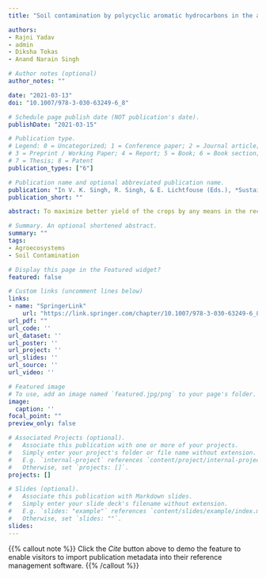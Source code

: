 ```yaml
---
title: "Soil contamination by polycyclic aromatic hydrocarbons in the agroecosystems"

authors:
- Rajni Yadav
- admin
- Diksha Tokas
- Anand Narain Singh

# Author notes (optional)
author_notes: ""

date: "2021-03-13"
doi: "10.1007/978-3-030-63249-6_8"

# Schedule page publish date (NOT publication's date).
publishDate: "2021-03-15"

# Publication type.
# Legend: 0 = Uncategorized; 1 = Conference paper; 2 = Journal article;
# 3 = Preprint / Working Paper; 4 = Report; 5 = Book; 6 = Book section;
# 7 = Thesis; 8 = Patent
publication_types: ["6"]

# Publication name and optional abbreviated publication name.
publication: "In V. K. Singh, R. Singh, & E. Lichtfouse (Eds.), *Sustainable Agriculture Reviews 50: Emerging Contaminants in Agriculture* (pp. 211–234). Springer, Switzerland. https://doi.org/10.1007/978-3-030-63249-6_8"
publication_short: ""

abstract: To maximize better yield of the crops by any means in the recent agricultural practices, cultivators are applying today different kind of organic and inorganic chemical compounds in the form of fertilizers and pesticides with high rates of application. These chemical compounds often get deposited into soils and increase their concentrations beyond a certain threshold. Whenever the concentration of some chemical compounds increases beyond a threshold level then corresponding compounds may start interfering with the ecological processes, such soils are referred as `contaminated soil'. However, agricultural soil contamination not only interferes with the physiology and metabolism of crop plants, but also results in various health disorders to human beings. Among several contaminants of the soils, polycyclic aromatic hydrocarbons are highly hazardous and ubiquitously present in environment. Thus, soil contamination by polycyclic aromatic hydrocarbons needs to be carefully monitored and managed to minimize the impacts on global ecosystems and human health.

# Summary. An optional shortened abstract.
summary: ""
tags:
- Agroecosystems
- Soil Contamination

# Display this page in the Featured widget?
featured: false

# Custom links (uncomment lines below)
links:
- name: "SpringerLink"
    url: "https://link.springer.com/chapter/10.1007/978-3-030-63249-6_8"
url_pdf: ""
url_code: ''
url_dataset: ''
url_poster: ''
url_project: ''
url_slides: ''
url_source: ''
url_video: ''

# Featured image
# To use, add an image named `featured.jpg/png` to your page's folder.
image:
  caption: ''
focal_point: ""
preview_only: false

# Associated Projects (optional).
#   Associate this publication with one or more of your projects.
#   Simply enter your project's folder or file name without extension.
#   E.g. `internal-project` references `content/project/internal-project/index.md`.
#   Otherwise, set `projects: []`.
projects: []

# Slides (optional).
#   Associate this publication with Markdown slides.
#   Simply enter your slide deck's filename without extension.
#   E.g. `slides: "example"` references `content/slides/example/index.md`.
#   Otherwise, set `slides: ""`.
slides:
---
```


  {{% callout note %}}
Click the *Cite* button above to demo the feature to enable visitors to import publication metadata into their reference management software.
{{% /callout %}}
